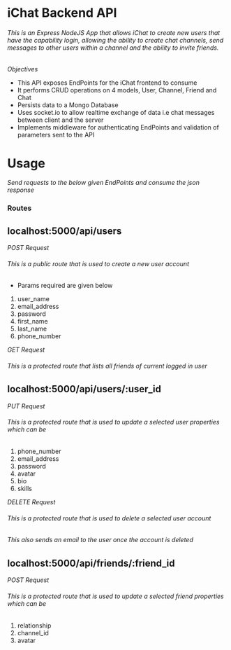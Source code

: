# iChat Backend API

###### This is an Express NodeJS App that allows iChat to create new users that have the capability login, allowing the ability to create chat channels, send messages to other users within a channel and the ability to invite friends.

*Objectives*

- This API exposes EndPoints for the iChat frontend to consume
- It performs CRUD operations on 4 models, User, Channel, Friend and Chat
- Persists data to a Mongo Database
- Uses socket.io to allow realtime exchange of data i.e chat messages between client and the server
- Implements middleware for authenticating EndPoints and validation of parameters sent to the API 
  
# Usage

*Send requests to the below given EndPoints and consume the json response*

### Routes

## localhost:5000/api/users
*POST Request*
######  This is a public route that is used to create a new user account
- Params required are given below
1. user_name
2. email_address
3. password
4. first_name
5. last_name
6. phone_number

*GET Request*
######  This is a protected route that lists all friends of current logged in user

## localhost:5000/api/users/:user_id
*PUT Request*
######  This is a protected route that is used to update a selected user properties which can be 
1. phone_number
2. email_address
3. password
4. avatar
5. bio
6. skills

*DELETE Request*
######  This is a protected route that is used to delete a selected user account
######  This also sends an email to the user once the account is deleted

## localhost:5000/api/friends/:friend_id
*POST Request*
######  This is a protected route that is used to update a selected friend properties which can be 
1. relationship
2. channel_id
3. avatar

